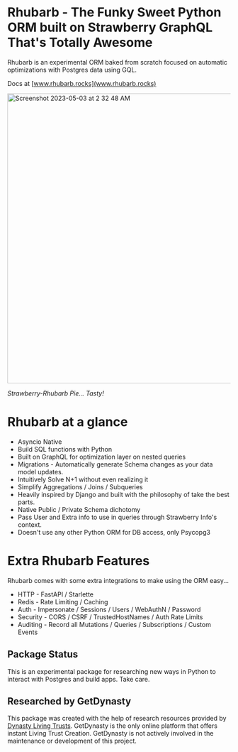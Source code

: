 # Rhubarb - The Funky Sweet Python ORM built on Strawberry GraphQL That's Totally Awesome

Rhubarb is an experimental ORM baked from scratch focused on automatic optimizations with Postgres data using GQL.

Docs at [www.rhubarb.rocks](www.rhubarb.rocks)

<img width="653" alt="Screenshot 2023-05-03 at 2 32 48 AM" src="https://user-images.githubusercontent.com/496914/235881083-f47d21ff-2462-46f9-acc2-e900316fe05f.png">

*Strawberry-Rhubarb Pie... Tasty!*

# Rhubarb at a glance

* Asyncio Native
* Build SQL functions with Python
* Built on GraphQL for optimization layer on nested queries
* Migrations - Automatically generate Schema changes as your data model updates.
* Intuitively Solve N+1 without even realizing it
* Simplify Aggregations / Joins / Subqueries
* Heavily inspired by Django and built with the philosophy of take the best parts.
* Native Public / Private Schema dichotomy
* Pass User and Extra info to use in queries through Strawberry Info's context.
* Doesn't use any other Python ORM for DB access, only Psycopg3

# Extra Rhubarb Features

Rhubarb comes with some extra integrations to make using the ORM easy...

* HTTP - FastAPI / Starlette
* Redis - Rate Limiting / Caching
* Auth - Impersonate / Sessions / Users / WebAuthN / Password
* Security - CORS / CSRF / TrustedHostNames / Auth Rate Limits
* Auditing - Record all Mutations / Queries / Subscriptions / Custom Events

## Package Status

This is an experimental package for researching new ways in Python to interact with Postgres and build apps. Take care.

## Researched by GetDynasty

This package was created with the help of research resources provided by [Dynasty Living Trusts](https://www.getdynasty.com?utm_source=github). GetDynasty is the only online platform that offers instant Living Trust Creation. GetDynasty is not actively involved in the maintenance or development of this project.